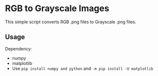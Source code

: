 # RGB to Grayscale Images

This simple script converts RGB .png files to Grayscale .png files.

## Usage

Dependency:
- numpy
- matplotlib
- Use `pip install numpy and python` and `-m pip install -U matplotlib`
